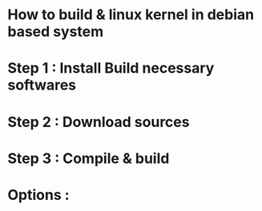 # How to build & linux kernel in debian based system

# Step 1 : Install Build necessary softwares 

# Step 2 : Download sources

# Step 3 : Compile & build 

# Options : 
